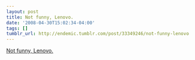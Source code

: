 ```yaml
---
layout: post
title: Not funny, Lenovo.
date: '2008-04-30T15:02:34-04:00'
tags: []
tumblr_url: http://endemic.tumblr.com/post/33349246/not-funny-lenovo
---
```

[Not funny, Lenovo.](http://fakesteve.blogspot.com/2008/04/not-funny-lenovo_29.html)  
